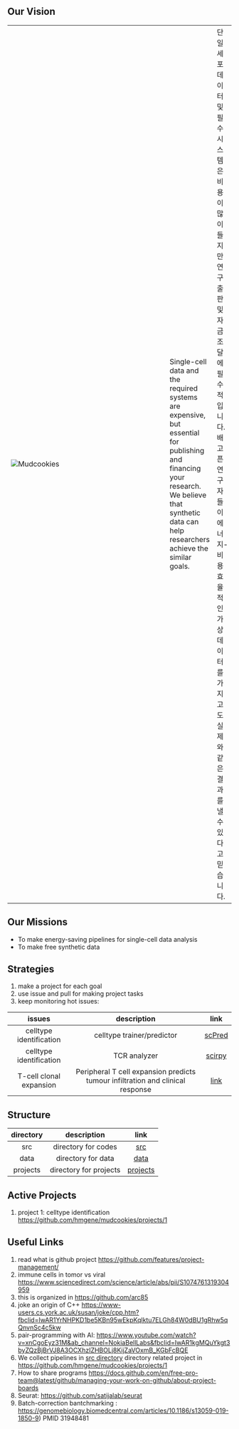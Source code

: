 ## Our Vision 
<table style="table-layout: fixed; width: 100%;" ><tr>
<td style="width:100%;"> 
  <img src="https://upload.wikimedia.org/wikipedia/commons/thumb/a/aa/Haitian_Dirt_Biscuits.jpg/220px-Haitian_Dirt_Biscuits.jpg" alt="Mudcookies">
</td><td style="width:50%;"> Single-cell data and the required systems are expensive, but essential for publishing and financing your research. 
  We believe that synthetic data can help researchers achieve the similar goals. </td>
  <td>단일 세포 데이터 및 필수 시스템은 비용이 많이 들지만 연구 출판 및 자금 조달에 필수적입니다. 배고픈 연구자들이 에너지-비용 효율적인 가상 데이터를 가지고도 실제와 같은 결과를 낼 수 있다고 믿습니다.</td>
  </tr></table>

## Our Missions 
- To make energy-saving pipelines for single-cell data analysis
- To make free synthetic data 

## Strategies
1. make a project for each goal 
1. use issue and pull for making project tasks
1. keep monitoring hot issues:

| issues | description   | link |
| :-: | :-:  | :-: |
| celltype identification | celltype trainer/predictor| [scPred](https://github.com/powellgenomicslab/scPred/) | 
| celltype identification | TCR analyzer | [scirpy](https://github.com/icbi-lab/scirpy) |
| T-cell clonal expansion | Peripheral T cell expansion predicts tumour infiltration and clinical response | [link](https://www.nature.com/articles/s41586-020-2056-8#author-information) | 

## Structure 

| directory | description | link |
| :-: | :-:  | :-: |
| src | directory for codes | [src](src) |
| data | directory for data | [data](data) |
| projects | directory for projects | [projects](projects) |

## Active Projects
1. project 1: celltype identification https://github.com/hmgene/mudcookies/projects/1


## Useful Links
1. read what is github project https://github.com/features/project-management/
1. immune cells in tomor vs viral https://www.sciencedirect.com/science/article/abs/pii/S1074761319304959
1. this is organized in https://github.com/arc85
1. joke an origin of C++ https://www-users.cs.york.ac.uk/susan/joke/cpp.htm?fbclid=IwAR1YrNHPKD1be5KBn95wEkpKqlktu7ELGh84W0dBU1gRhw5qQnvnSc4c5kw
1. pair-programming with AI: https://www.youtube.com/watch?v=xnCgoEyz31M&ab_channel=NokiaBellLabs&fbclid=IwAR1kgMQuYkgt3byZQzBjBrVJ8A3OCXhzIZHBOLj8KijZaVOxmB_KGbFcBQE
1. We collect pipelines in [src directory](./src) directory related project in https://github.com/hmgene/mudcookies/projects/1
1. How to share programs https://docs.github.com/en/free-pro-team@latest/github/managing-your-work-on-github/about-project-boards
1. Seurat: https://github.com/satijalab/seurat
1. Batch-correction bantchmarking : https://genomebiology.biomedcentral.com/articles/10.1186/s13059-019-1850-9) PMID 31948481
